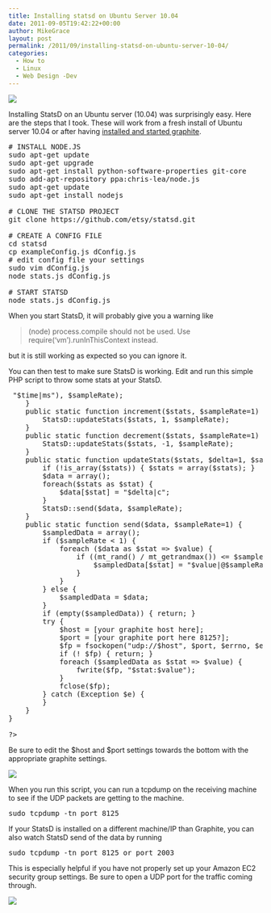 ```yaml
---
title: Installing statsd on Ubuntu Server 10.04
date: 2011-09-05T19:42:22+00:00
author: MikeGrace
layout: post
permalink: /2011/09/installing-statsd-on-ubuntu-server-10-04/
categories:
  - How to
  - Linux
  - Web Design -Dev
---
```

![](http://mikegrace.s3.amazonaws.com/geek-blog/graphite-data-via-statsd.png.png)

Installing StatsD on an Ubuntu server (10.04) was surprisingly easy. Here are the steps that I took. These will work from a fresh install of Ubuntu server 10.04 or after having [installed and started graphite](http://geek.michaelgrace.org/2011/09/how-to-install-graphite-on-ubuntu/).

<pre lang="bash"># INSTALL NODE.JS
sudo apt-get update
sudo apt-get upgrade
sudo apt-get install python-software-properties git-core
sudo add-apt-repository ppa:chris-lea/node.js
sudo apt-get update
sudo apt-get install nodejs

# CLONE THE STATSD PROJECT
git clone https://github.com/etsy/statsd.git

# CREATE A CONFIG FILE
cd statsd
cp exampleConfig.js dConfig.js
# edit config file your settings
sudo vim dConfig.js
node stats.js dConfig.js

# START STATSD
node stats.js dConfig.js</pre>

When you start StatsD, it will probably give you a warning like 

> (node) process.compile should not be used. Use require(&#8216;vm&#8217;).runInThisContext instead.

but it is still working as expected so you can ignore it.

You can then test to make sure StatsD is working. Edit and run this simple PHP script to throw some stats at your StatsD.

<pre lang="php"><?php

StatsD::increment("testing.increment");
StatsD::timing("testing.timing", 2345);

class StatsD {
    public static function timing($stat, $time, $sampleRate=1) {
        StatsD::send(array($stat => "$time|ms"), $sampleRate);
    }
    public static function increment($stats, $sampleRate=1) {
        StatsD::updateStats($stats, 1, $sampleRate);
    }
    public static function decrement($stats, $sampleRate=1) {
        StatsD::updateStats($stats, -1, $sampleRate);
    }
    public static function updateStats($stats, $delta=1, $sampleRate=1) {
        if (!is_array($stats)) { $stats = array($stats); }
        $data = array();
        foreach($stats as $stat) {
            $data[$stat] = "$delta|c";
        }
        StatsD::send($data, $sampleRate);
    }
    public static function send($data, $sampleRate=1) {
        $sampledData = array();
        if ($sampleRate &lt; 1) {
            foreach ($data as $stat => $value) {
                if ((mt_rand() / mt_getrandmax()) &lt;= $sampleRate) {
                    $sampledData[$stat] = "$value|@$sampleRate";
                }
            }
        } else {
            $sampledData = $data;
        }
        if (empty($sampledData)) { return; }
        try {
            $host = [your graphite host here];
            $port = [your graphite port here 8125?];
            $fp = fsockopen("udp://$host", $port, $errno, $errstr);
            if (! $fp) { return; }
            foreach ($sampledData as $stat => $value) {
                fwrite($fp, "$stat:$value");
            }
            fclose($fp);
        } catch (Exception $e) {
        }
    }
}

?></pre>

Be sure to edit the $host and $port settings towards the bottom with the appropriate graphite settings.

![](http://mikegrace.s3.amazonaws.com/geek-blog/statsd-graphite-graph.png)

When you run this script, you can run a tcpdump on the receiving machine to see if the UDP packets are getting to the machine. 

<pre lang="bash">sudo tcpdump -tn port 8125</pre>

If your StatsD is installed on a different machine/IP than Graphite, you can also watch StatsD send of the data by running

<pre lang="bash">sudo tcpdump -tn port 8125 or port 2003</pre>

This is especially helpful if you have not properly set up your Amazon EC2 security group settings. Be sure to open a UDP port for the traffic coming through.

![](http://mikegrace.s3.amazonaws.com/geek-blog/ec2-security-group-for-statsd.png)